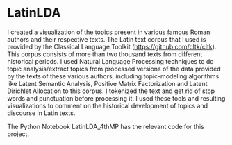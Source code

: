 # LatinLDA
I created a visualization of the topics present in various famous Roman authors and their respective texts. The Latin text corpus that I used is provided by the Classical Language Toolkit (https://github.com/cltk/cltk). This corpus consists of more than two thousand texts from different historical periods. I used Natural Language Processing techniques to do topic analysis/extract topics from processed versions of the data provided by the texts of these various authors, including topic-modeling algorithms like Latent Semantic Analysis, Positive Matrix Factorization and Latent Dirichlet Allocation to this corpus. I tokenized the text and get rid of stop words and punctuation before processing it. I used these tools and resulting visualizations to comment on the historical development of topics and discourse in Latin texts. 

The Python Notebook LatinLDA_4thMP has the relevant code for this project. 
